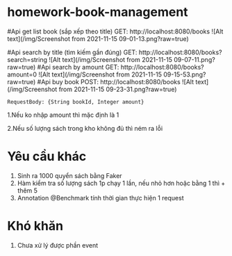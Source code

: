 # homework-book-management

#Api get list book (sắp xếp theo title)
GET: http://localhost:8080/books
![Alt text](/img/Screenshot from 2021-11-15 09-01-13.png?raw=true)

#Api search by title (tìm kiếm gần đúng)
GET: http://localhost:8080/books?search=string
![Alt text](/img/Screenshot from 2021-11-15 09-07-11.png?raw=true)
#Api search by amount
GET: http://localhost:8080/books?amount=0
![Alt text](/img/Screenshot from 2021-11-15 09-15-53.png?raw=true)
#Api buy book
POST: http://localhost:8080/books
![Alt text](/img/Screenshot from 2021-11-15 09-23-31.png?raw=true)
```jsons
RequestBody: {String bookId, Integer amount}
```

1.Nếu ko nhập amount thì mặc định là 1

2.Nếu số lượng sách trong kho không đủ thì ném ra lỗi 

# Yêu cầu khác

1. Sinh ra 1000 quyển sách bằng Faker
2. Hàm kiểm tra số lượng sách 1p chạy 1 lần, nếu nhỏ hơn hoặc bằng 1 thì + thêm 5
3. Annotation @Benchmark tính thời gian thực hiện 1 request

# Khó khăn

1. Chưa xử lý được phần event